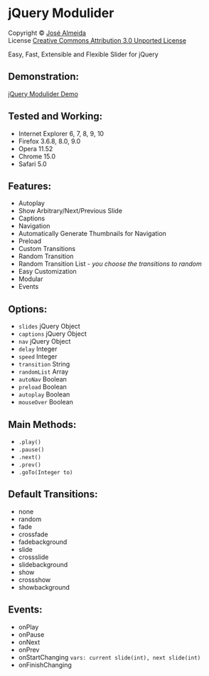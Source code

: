 # jQuery Modulider
Copyright &copy; [José Almeida](http://joseafga.com.br) <br />
License [Creative Commons Attribution 3.0 Unported License](http://creativecommons.org/licenses/by/3.0/ "License CC by 3.0")

Easy, Fast, Extensible and Flexible Slider for jQuery

## Demonstration:
[jQuery Modulider Demo](http://janightmare.github.io/jquery.modulider/demo/)

## Tested and Working:
* Internet Explorer 6, 7, 8, 9, 10
* Firefox 3.6.8, 8.0, 9.0
* Opera 11.52
* Chrome 15.0
* Safari 5.0

## Features:
* Autoplay
* Show Arbitrary/Next/Previous Slide
* Captions
* Navigation
* Automatically Generate Thumbnails for Navigation
* Preload
* Custom Transitions
* Random Transition
* Random Transition List - *you choose the transitions to random*
* Easy Customization
* Modular
* Events

## Options:
* `slides` jQuery Object
* `captions` jQuery Object
* `nav` jQuery Object
* `delay` Integer
* `speed` Integer
* `transition` String
* `randomList` Array
* `autoNav` Boolean
* `preload` Boolean
* `autoplay` Boolean
* `mouseOver` Boolean

## Main Methods:
* `.play()`
* `.pause()`
* `.next()`
* `.prev()`
* `.goTo(Integer to)`

## Default Transitions:
* none
* random
* fade
* crossfade
* fadebackground
* slide
* crossslide
* slidebackground
* show
* crossshow
* showbackground

## Events:
* onPlay
* onPause
* onNext
* onPrev
* onStartChanging `vars: current slide(int), next slide(int)`
* onFinishChanging